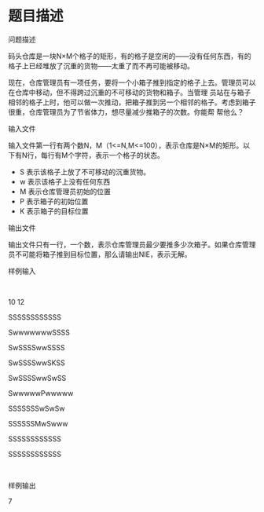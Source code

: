 # 题目描述


<p>
问题描述
</p>
<p>
码头仓库是一块N×M个格子的矩形，有的格子是空闲的——没有任何东西，有的格子上已经堆放了沉重的货物——太重了而不再可能被移动。
</p>
<p>
现在，仓库管理员有一项任务，要将一个小箱子推到指定的格子上去。管理员可以在仓库中移动，但不得跨过沉重的不可移动的货物和箱子。当管理 员站在与箱子相邻的格子上时，他可以做一次推动，把箱子推到另一个相邻的格子。考虑到箱子很重，仓库管理员为了节省体力，想尽量减少推箱子的次数。你能帮 帮他么？
</p>
<p>
输入文件
</p>
<p>
输入文件第一行有两个数N，M（1&lt;=N,M&lt;=100），表示仓库是N×M的矩形。以下有N行，每行有M个字符，表示一个格子的状态。
</p>
<ul>
<li>
S 表示该格子上放了不可移动的沉重货物。
</li>
<li>
w 表示该格子上没有任何东西
</li>
<li>
M 表示仓库管理员初始的位置
</li>
<li>
P 表示箱子的初始位置
</li>
<li>
K 表示箱子的目标位置
</li>
</ul>
<p>
输出文件
</p>
<p>
输出文件只有一行，一个数，表示仓库管理员最少要推多少次箱子。如果仓库管理员不可能将箱子推到目标位置，那么请输出NIE，表示无解。
</p>
<p>
样例输入
</p>
<p>
<br/>
</p>
<p>
10 12
</p>
<p>
SSSSSSSSSSSS
</p>
<p>
SwwwwwwwSSSS
</p>
<p>
SwSSSSwwSSSS
</p>
<p>
SwSSSSwwSKSS
</p>
<p>
SwSSSSwwSwSS
</p>
<p>
SwwwwwPwwwww
</p>
<p>
SSSSSSSwSwSw
</p>
<p>
SSSSSSMwSwww
</p>
<p>
SSSSSSSSSSSS
</p>
<p>
SSSSSSSSSSSS
</p>
<p>
<br/>
</p>
<p>
样例输出
</p>
<p>
7
</p>
